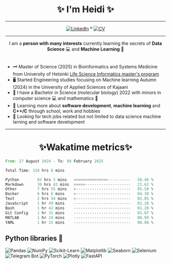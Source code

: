 
<!-- Introduction/Summary Section -->

<h1 align = center>✨ I'm Heidi ✨</h1>
<hr>
<p align="center">
  <a href="https://www.linkedin.com/in/heidi-putkuri/"><img src="http://img.shields.io/badge/LinkedIn-purple?style=flat&logo=linkedin" alt="LinkedIn"></a> º
  <a href="https://heksaani.github.io/CV/"><img src="https://shields.io/badge/CV-purple" alt="CV" ></a>
</p>
<hr>

<div align="center">
    I am a <strong>person with many interests</strong> currently learning the secrets of <strong>Data Science</strong> 💻 and <strong>Machine Learning</strong> 🧮
</div>
<br>
<!-- **Badges**
- website to create badge : https://shields.io/
- very nice tutorial to create badge : https://medium.com/@therafamartins/make-your-customized-badges-in-a-few-minutes-18e75475e271
-->

<!-- Activities/Interests Section -->
- 🗝 Master of Science (2025) in Bioinformatics and Systems Medicine from University of Helsinki [Life Science Informatics master's program](https://www.helsinki.fi/en/degree-programmes/life-science-informatics-masters-programme)
- 🖥️ Started Engineering studies focusing on Machine learning Autumn (2024) in the University of Applied Sciences of Kajaani 
- 🧫 I have a Bachelor in Science (molecular biology) 2022 with minors in computer science 💻 and mathematics 🧮
- 🔭 Learning more about **software development**, **machine learning** and **C++/C** through school, work and hobbies
- 👀 Looking for tech jobs related but not limited to data science machine larning and software development 

<hr>
<h1 align = center>✨Wakatime metrics✨</h1>
<!--START_SECTION:waka-->

```rust
From: 27 August 2024 - To: 09 February 2025

Total Time: 134 hrs 8 mins

Python        83 hrs 3 mins   >>>>>>>>>>>>>>>----------   58.46 %
Markdown      30 hrs 43 mins  >>>>>--------------------   21.62 %
Other         7 hrs 55 mins   >------------------------   05.58 %
Docker        6 hrs 6 mins    >------------------------   04.30 %
Text          2 hrs 54 mins   >------------------------   02.05 %
JavaScript    1 hr 49 mins    -------------------------   01.28 %
Bash          1 hr 42 mins    -------------------------   01.20 %
Git Config    1 hr 31 mins    -------------------------   01.07 %
MATLAB        1 hr 24 mins    -------------------------   00.99 %
YAML          1 hr 15 mins    -------------------------   00.88 %
```

<!--END_SECTION:waka-->

## Python libraries 🐍
![Pandas](https://img.shields.io/badge/Pandas-🐼-yellow?logo=pandas)
![NumPy](https://img.shields.io/badge/NumPy-📊-blue?logo=numpy)
![Scikit-Learn](https://img.shields.io/badge/Scikit--Learn-🤖-orange?logo=scikitlearn)
![Matplotlib](https://img.shields.io/badge/Matplotlib-📈-blueviolet?logo=matplotlib)
![Seaborn](https://img.shields.io/badge/Seaborn-🎨-cyan?logo=seaborn)
![Selenium](https://img.shields.io/badge/Selenium-🕵️‍♂️-green?logo=selenium)
![Telegram Bot](https://img.shields.io/badge/Telegram--Bot-📬-blue?logo=telegram)
![PyTorch](https://img.shields.io/badge/PyTorch-🔥-red?logo=pytorch)
![Plotly](https://img.shields.io/badge/Plotly-📈-blueviolet?logo=plotly)
![FastAPI](https://img.shields.io/badge/FastAPI-🚀-green?logo=fastapi)

